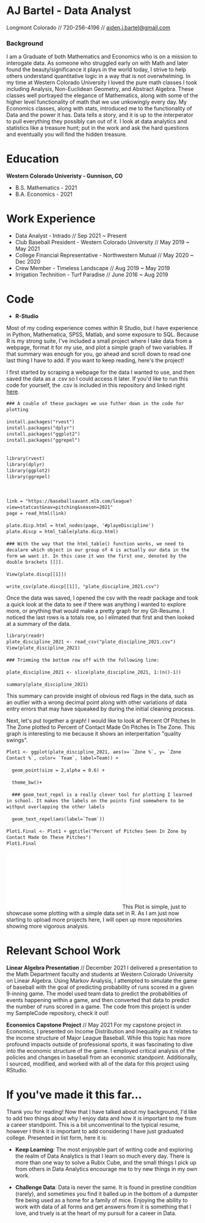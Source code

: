 # AJ Bartel - Data Analyst
Longmont Colorado // 720-256-4196 // aiden.j.bartel@gmail.com

### Background
I am a Graduate of both Mathematics and Economics who is on a mission to interogate data. As someone who struggled early on with Math and later found the beauty/significance it plays in the world today, I strive to help others understand quantitative logic in a way that is not overwhelming. In my time at Western Colorado University I loved the pure math classes I took including Analysis, Non-Euclidean Geometry, and Abstract Algebra. These classes well portrayed the elegance of Mathematics, along with some of the higher level functionality of math that we use unkowingly every day. My Economics classes, along with stats, introduced me to the functionality of Data and the power it has. Data tells a story, and it is up to the interperator to pull everything they possibly can out of it. I look at data analytics and statistics like a treasure hunt; put in the work and ask the hard questions and eventually you will find the hidden treasure. 

# Education

**Western Colorado Univeristy - Gunnison, CO**
- B.S. Mathematics - 2021
- B.A. Economics - 2021

# Work Experience

- Data Analyst - Intrado // Sep 2021 ~ Present
- Club Baseball President - Western Colorado University // May 2019 ~ May 2021
- College Financial Representative - Northwestern Mutual // May 2020 ~ Dec 2020
- Crew Member - Timeless Landscape // Aug 2019 ~ May 2019
- Irrigation Technition - Turf Paradise // June 2016 ~ Aug 2019

# Code

- **R-Studio**

Most of my coding experience comes within R Studio, but I have experience in Python, Mathematica, SPSS, Matlab, and some exposure to SQL. Because R is my strong suite, I've included a small project where I take data from a webpage, format it for my use, and plot a simple graph of two variables. If that summary was enough for you, go ahead and scroll down to read one last thing I have to add. If you want to keep reading, here's the project!


I first started by scraping a webpage for the data I wanted to use, and then saved the data as a .csv so I could access it later. If you'd like to run this code for yourself, the .csv is included in this repository and linked right [here](https://github.com/AJBartel2/Resume/blob/gh-pages/plate_discipline_2021.csv). 

``` 
### A couble of these packages we use futher down in the code for plotting

install.packages("rvest")
install.packages("dplyr")
install.packages("ggplot2")
install.packages("ggrepel")


library(rvest)
library(dplyr)
library(ggplot2)
library(ggrepel)



link = "https://baseballsavant.mlb.com/league?view=statcast&nav=pitching&season=2021"
page = read_html(link)

plate.dicp.html = html_nodes(page, '#playeDiscipline')
plate.discp = html_table(plate.dicp.html)

### With the way that the html_table() function works, we need to decalare which object in our group of 4 is actually our data in the form we want it. In this case it was the first one, denoted by the double brackets [[]].

View(plate.discp[[1]])

write_csv(plate.discp[[1]], "plate_discipline_2021.csv")
```
Once the data was saved, I opened the csv with the readr package and took a quick look at the data to see if there was anything I wanted to explore more, or anything that would make a pretty graph for my Git-Resume. I noticed the last rows is a totals row, so I elimated that first and then looked at a summary of the data.  

```
library(readr)
plate_discipline_2021 <- read_csv("plate_discipline_2021.csv")
View(plate_discipline_2021)

### Trimming the bottom row off with the following line:

plate_discipline_2021 <- slice(plate_discipline_2021, 1:(n()-1))

summary(plate_discipline_2021)
```
This summary can provide insight of obvious red flags in the data, such as an outlier with a wrong decimal point along with other variations of data entry errors that may have squeaked by during the initial cleaning process. 

Next, let's put together a graph! I would like to look at Percent Of Pitches In The Zone plotted to Percent of Contact Made On Pitches In The Zone. This graph is interesting to me because it shows an interperitation "quality swings". 

```
Plot1 <- ggplot(plate_discipline_2021, aes(x= `Zone %`, y= `Zone Contact %`, color= `Team`, label=Team)) + 
  
  geom_point(size = 2,alpha = 0.6) +
  
  theme_bw()+
  
  ### geom_text_repel is a really clever tool for plotting I learned in school. It makes the labels on the points find somewhere to be withput overlapping the other labels
  
  geom_text_repel(aes(label=`Team`))

Plot1.Final <- Plot1 + ggtitle("Percent of Pitches Seen In Zone by Contact Made On These Pitches")
Plot1.Final

```

![Here is the final result!](Scraping.pdf) This Plot is simple, just to showcase some plotting with a simple data set in R. As I am just now starting to upload more projects here, I will open up more repositories showing more vigorous analysis. 

# Relevant School Work

**Linear Algebra Presentation** // December 2021
I delivered a presentation to the Math Department faculty and students at Western Colorado University on Linear Algebra. Using Markov Analysis, I attempted to simulate the game of baseball with the goal of predicting probability of runs scored in a given 9-inning game. The model used team data to predict the probabilities of events happening within a game, and then converted that data to predict the number of runs scored in a game. The code from this project is under my SampleCode repository, check it out!

**Economics Capstone Project** // May 2021
For my capstone project in Economics, I presented on Income Distribution and Inequality as it relates to the income structure of Major League Baseball. While this topic has more profound impacts outside of professional sports, it was fascinating to dive into the economic structure of the game. I employed critical analysis of the policies and changes in baseball from an economic standpoint. Additionally, I sourced, modified, and worked with all of the data for this project using RStudio.



# If you've made it this far...

Thank you for reading! Now that I have talked about my background, I'd like to add two things about why I enjoy data and how it is important to me from a career standpoint. This is a bit unconventinal to the typical resume, however I think it is important to add considering I have just graduated college. Presented in list form, here it is:

- **Keep Learning**:
    The most enjoyable part of writing code and exploring the realm of Data Analytics is that I learn so much every day. There is more than one way to solve a Rubix Cube, and the small things I pick up from others in Data Analytics encourage me to try new things in my own work. 
    
- **Challenge Data**:
    Data is never the same. It is found in prestine condition (rarely), and sometimes you find it balled up in the bottom of a dumpster fire being used as a home for a family of mice. Enjoying the ability to work with data of all forms and get answers from it is something that I love, and truely is at the heart of my pursuit for a career in Data. 
    



